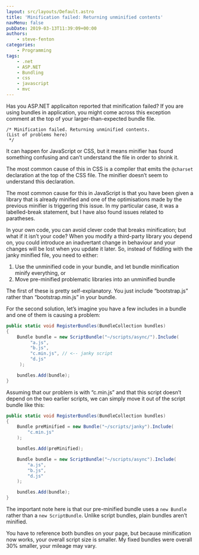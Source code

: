 ```yaml
---
layout: src/layouts/Default.astro
title: 'Minification failed: Returning unminified contents'
navMenu: false
pubDate: 2019-03-13T11:39:09+00:00
authors:
    - steve-fenton
categories:
    - Programming
tags:
    - .net
    - ASP.NET
    - Bundling
    - css
    - javascript
    - mvc
---
```


Has you ASP.NET applicaiton reported that minification failed? If you are using bundles in application, you might come across this exception comment at the top of your larger-than-expected bundle file.

```
/* Minification failed. Returning unminified contents.
(List of problems here)
 */
```

It can happen for JavaScript or CSS, but it means minifier has found something confusing and can’t understand the file in order to shrink it.

The most common cause of this in CSS is a compiler that emits the `@charset` declaration at the top of the CSS file. The minifier doesn’t seem to understand this declaration.

The most common cause for this in JavaScript is that you have been given a library that is already minified and one of the optimisations made by the previous minifier is triggering this issue. In my particular case, it was a labelled-break statement, but I have also found issues related to paratheses.

In your own code, you can avoid clever code that breaks minification; but what if it isn’t your code? When you modify a third-party library you depend on, you could introduce an inadvertant change in behaviour and your changes will be lost when you update it later. So, instead of fiddling with the janky minified file, you need to either:

1. Use the unminified code in your bundle, and let bundle minification minify everything, or
2. Move pre-minified problematic libraries into an unminified bundle

The first of these is pretty self-explanatory. You just include “bootstrap.js” rather than “bootstrap.min.js” in your bundle.

For the second solution, let’s imagine you have a few includes in a bundle and one of them is causing a problem:

```csharp
public static void RegisterBundles(BundleCollection bundles)
{
    Bundle bundle = new ScriptBundle("~/scripts/async/").Include(
         "a.js",
         "b.js",
         "c.min.js", // <-- janky script
         "d.js"
     );

    bundles.Add(bundle);
}
```

Assuming that our problem is with “c.min.js” and that this script doesn’t depend on the two earlier scripts, we can simply move it out of the script bundle like this:

```csharp
public static void RegisterBundles(BundleCollection bundles)
{
    Bundle preMinified = new Bundle("~/scripts/janky").Include(
        "c.min.js"
    );

    bundles.Add(preMinified);

    Bundle bundle = new ScriptBundle("~/scripts/async").Include(
        "a.js",
        "b.js",
        "d.js"
    );

    bundles.Add(bundle);
}
```

The important note here is that our pre-minified bundle uses a `new Bundle` rather than a `new ScriptBundle`. Unlike script bundles, plain bundles aren’t minified.

You have to reference both bundles on your page, but because minification now works, your overall script size is smaller. My fixed bundles were overall 30% smaller, your mileage may vary.
